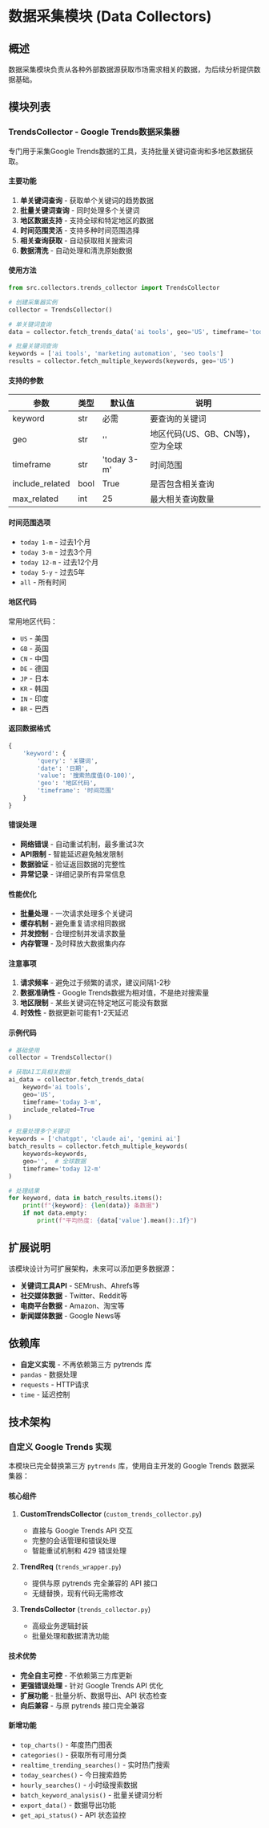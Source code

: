 # 数据采集模块 (Data Collectors)

## 概述

数据采集模块负责从各种外部数据源获取市场需求相关的数据，为后续分析提供数据基础。

## 模块列表

### TrendsCollector - Google Trends数据采集器

专门用于采集Google Trends数据的工具，支持批量关键词查询和多地区数据获取。

#### 主要功能

1. **单关键词查询** - 获取单个关键词的趋势数据
2. **批量关键词查询** - 同时处理多个关键词
3. **地区数据支持** - 支持全球和特定地区的数据
4. **时间范围灵活** - 支持多种时间范围选择
5. **相关查询获取** - 自动获取相关搜索词
6. **数据清洗** - 自动处理和清洗原始数据

#### 使用方法

```python
from src.collectors.trends_collector import TrendsCollector

# 创建采集器实例
collector = TrendsCollector()

# 单关键词查询
data = collector.fetch_trends_data('ai tools', geo='US', timeframe='today 3-m')

# 批量关键词查询
keywords = ['ai tools', 'marketing automation', 'seo tools']
results = collector.fetch_multiple_keywords(keywords, geo='US')
```

#### 支持的参数

| 参数 | 类型 | 默认值 | 说明 |
|------|------|--------|------|
| keyword | str | 必需 | 要查询的关键词 |
| geo | str | '' | 地区代码(US、GB、CN等)，空为全球 |
| timeframe | str | 'today 3-m' | 时间范围 |
| include_related | bool | True | 是否包含相关查询 |
| max_related | int | 25 | 最大相关查询数量 |

#### 时间范围选项

- `today 1-m` - 过去1个月
- `today 3-m` - 过去3个月  
- `today 12-m` - 过去12个月
- `today 5-y` - 过去5年
- `all` - 所有时间

#### 地区代码

常用地区代码：
- `US` - 美国
- `GB` - 英国
- `CN` - 中国
- `DE` - 德国
- `JP` - 日本
- `KR` - 韩国
- `IN` - 印度
- `BR` - 巴西

#### 返回数据格式

```python
{
    'keyword': {
        'query': '关键词',
        'date': '日期',
        'value': '搜索热度值(0-100)',
        'geo': '地区代码',
        'timeframe': '时间范围'
    }
}
```

#### 错误处理

- **网络错误** - 自动重试机制，最多重试3次
- **API限制** - 智能延迟避免触发限制
- **数据验证** - 验证返回数据的完整性
- **异常记录** - 详细记录所有异常信息

#### 性能优化

- **批量处理** - 一次请求处理多个关键词
- **缓存机制** - 避免重复请求相同数据
- **并发控制** - 合理控制并发请求数量
- **内存管理** - 及时释放大数据集内存

#### 注意事项

1. **请求频率** - 避免过于频繁的请求，建议间隔1-2秒
2. **数据准确性** - Google Trends数据为相对值，不是绝对搜索量
3. **地区限制** - 某些关键词在特定地区可能没有数据
4. **时效性** - 数据更新可能有1-2天延迟

#### 示例代码

```python
# 基础使用
collector = TrendsCollector()

# 获取AI工具相关数据
ai_data = collector.fetch_trends_data(
    keyword='ai tools',
    geo='US',
    timeframe='today 3-m',
    include_related=True
)

# 批量处理多个关键词
keywords = ['chatgpt', 'claude ai', 'gemini ai']
batch_results = collector.fetch_multiple_keywords(
    keywords=keywords,
    geo='',  # 全球数据
    timeframe='today 12-m'
)

# 处理结果
for keyword, data in batch_results.items():
    print(f"{keyword}: {len(data)} 条数据")
    if not data.empty:
        print(f"平均热度: {data['value'].mean():.1f}")
```

## 扩展说明

该模块设计为可扩展架构，未来可以添加更多数据源：

- **关键词工具API** - SEMrush、Ahrefs等
- **社交媒体数据** - Twitter、Reddit等
- **电商平台数据** - Amazon、淘宝等
- **新闻媒体数据** - Google News等

## 依赖库

- **自定义实现** - 不再依赖第三方 pytrends 库
- `pandas` - 数据处理
- `requests` - HTTP请求
- `time` - 延迟控制

## 技术架构

### 自定义 Google Trends 实现

本模块已完全替换第三方 `pytrends` 库，使用自主开发的 Google Trends 数据采集器：

#### 核心组件

1. **CustomTrendsCollector** (`custom_trends_collector.py`)
   - 直接与 Google Trends API 交互
   - 完整的会话管理和错误处理
   - 智能重试机制和 429 错误处理

2. **TrendReq** (`trends_wrapper.py`) 
   - 提供与原 pytrends 完全兼容的 API 接口
   - 无缝替换，现有代码无需修改

3. **TrendsCollector** (`trends_collector.py`)
   - 高级业务逻辑封装
   - 批量处理和数据清洗功能

#### 技术优势

- **完全自主可控** - 不依赖第三方库更新
- **更强错误处理** - 针对 Google Trends API 优化
- **扩展功能** - 批量分析、数据导出、API 状态检查
- **向后兼容** - 与原 pytrends 接口完全兼容

#### 新增功能

- `top_charts()` - 年度热门图表
- `categories()` - 获取所有可用分类  
- `realtime_trending_searches()` - 实时热门搜索
- `today_searches()` - 今日搜索趋势
- `hourly_searches()` - 小时级搜索数据
- `batch_keyword_analysis()` - 批量关键词分析
- `export_data()` - 数据导出功能
- `get_api_status()` - API 状态监控
